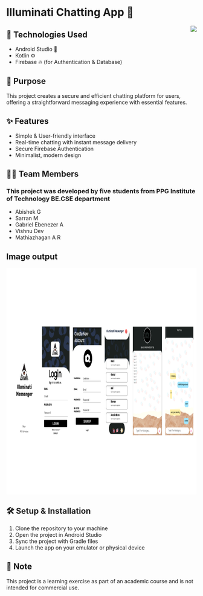 # Illuminati Chatting App 🚀
<img align="right" height="150" src="https://i.ibb.co/xSX0yfQ/Chat-Application-Code-Documentation.gif"  />

## 🔧 Technologies Used
- Android Studio 📱
- Kotlin ⚙️
- Firebase 🔥 (for Authentication & Database)

## 🎯 Purpose
This project creates a secure and efficient chatting platform for users, offering a straightforward messaging experience with essential features.

## ✨ Features
- Simple & User-friendly interface
- Real-time chatting with instant message delivery
- Secure Firebase Authentication
- Minimalist, modern design

## 👨‍💻 Team Members
### This project was developed by five students from PPG Institute of Technology BE.CSE department 
- Abishek G
- Sarran M
- Gabriel Ebenezer A
- Vishnu Dev 
- Mathiazhagan A R

## Image output
<img align="center" height="600" src="https://raw.githubusercontent.com/cbeAbishek/Illuminti-chat/refs/heads/master/Chat%20Application%20Code%20Documentation.png"  />

## 🛠️ Setup & Installation
1. Clone the repository to your machine
2. Open the project in Android Studio
3. Sync the project with Gradle files
4. Launch the app on your emulator or physical device

## 📌 Note
This project is a learning exercise as part of an academic course and is not intended for commercial use.

